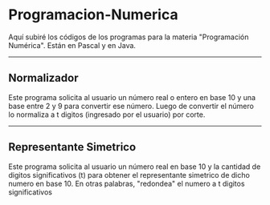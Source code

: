 Programacion-Numerica
=====================

Aquí subiré los códigos de los programas para la materia "Programación Numérica".
Están en Pascal y en Java.

___________________________________________________________________________________
Normalizador
------------
Este programa solicita al usuario un número real o entero en base 10 y una base 
entre 2 y 9 para convertir ese número. Luego de convertir el número lo normaliza 
a t digitos (ingresado por el usuario) por corte.

___________________________________________________________________________________
Representante Simetrico
------------
Este programa solicita al usuario un número real en base 10 y la cantidad de 
digitos significativos (t) para obtener el representante simetrico de dicho numero 
en base 10. En otras palabras, "redondea" el numero a t digitos significativos